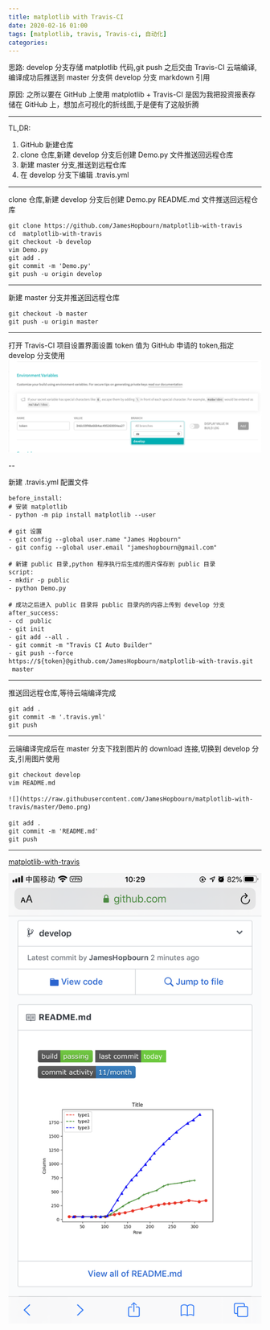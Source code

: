```yaml
---
title: matplotlib with Travis-CI  
date: 2020-02-16 01:00
tags: [matplotlib, travis, Travis-ci, 自动化]
categories:
---
```


思路: develop 分支存储 matplotlib 代码,git push 之后交由 Travis-CI 云端编译,编译成功后推送到 master 分支供 develop 分支 markdown 引用

原因: 之所以要在 GitHub 上使用 matplotlib + Travis-CI 是因为我把投资报表存储在 GitHub 上，想加点可视化的折线图,于是便有了这般折腾

<!-- more -->

---

TL,DR:
1. GitHub 新建仓库
2. clone 仓库,新建 develop 分支后创建 Demo.py 文件推送回远程仓库
3. 新建 master 分支,推送到远程仓库
4. 在 develop 分支下编辑 .travis.yml

---

clone 仓库,新建 develop 分支后创建 Demo.py README.md 文件推送回远程仓库
```
git clone https://github.com/JamesHopbourn/matplotlib-with-travis
cd  matplotlib-with-travis
git checkout -b develop
vim Demo.py
git add .
git commit -m 'Demo.py'
git push -u origin develop
```

---

新建 master 分支并推送回远程仓库
```
git checkout -b master
git push -u origin master
```

---

打开 Travis-CI 项目设置界面设置 token 值为 GitHub 申请的 token,指定 develop 分支使用
![](/media/200216token.png)

--

新建 .travis.yml 配置文件
```
before_install:
# 安装 matplotlib
- python -m pip install matplotlib --user

# git 设置
- git config --global user.name "James Hopbourn"
- git config --global user.email "jameshopbourn@gmail.com"

# 新建 public 目录,python 程序执行后生成的图片保存到 public 目录
script:
- mkdir -p public
- python Demo.py

# 成功之后进入 public 目录将 public 目录内的内容上传到 develop 分支
after_success:
- cd  public
- git init
- git add --all .
- git commit -m "Travis CI Auto Builder"
- git push --force https://${token}@github.com/JamesHopbourn/matplotlib-with-travis.git
 master 
```

---

推送回远程仓库,等待云端编译完成
```
git add .
git commit -m '.travis.yml'
git push
```

---

云端编译完成后在 master 分支下找到图片的 download 连接,切换到 develop 分支,引用图片使用
```
git checkout develop
vim README.md

![](https://raw.githubusercontent.com/JamesHopbourn/matplotlib-with-travis/master/Demo.png)

git add .
git commit -m 'README.md'
git push
```

---

[matplotlib-with-travis](https://github.com/JamesHopbourn/matplotlib-with-travis)

![](/media/200216diagram.png)
